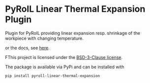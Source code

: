 # PyRolL Linear Thermal Expansion Plugin

Plugin for PyRolL providing linear expansion resp. shrinkage of the workpiece with changing temperature.

or the docs, see [here](docs/docs.pdf).

FThis project is licensed under the [BSD-3-Clause license](LICENSE).

The package is available via PyPi and can be installed with

    pip install pyroll-linear-thermal-expansion